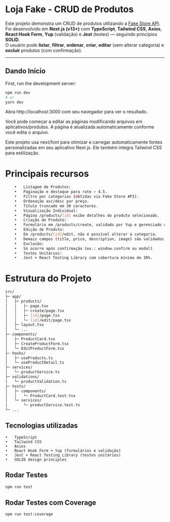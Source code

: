 # Loja Fake - CRUD de Produtos

Este projeto demonstra um CRUD de produtos utilizando a [Fake Store API](https://fakestoreapi.com).  
Foi desenvolvido em **Next.js (v13+)** com **TypeScript**, **Tailwind CSS**, **Axios**, **React Hook Form**, **Yup** (validação) e **Jest** (testes) — seguindo princípios **SOLID**.  
O usuário pode **listar**, **filtrar**, **ordenar**, **criar**, **editar** (sem alterar categoria) e **excluir** produtos (com confirmação).

---

## Dando Início

First, run the development server:

```bash
npm run dev
# or
yarn dev
```

Abra http://localhost:3000 com seu navegador para ver o resultado.

Você pode começar a editar as páginas modificando arquivos em aplicativos/produtos. A página é atualizada automaticamente conforme você edita o arquivo.

Este projeto usa next/font para otimizar e carregar automaticamente fontes personalizadas em seu aplicativo Next.js. Ele também integra Tailwind CSS para estilização.

# Principais recursos

```bash
	•	Listagem de Produtos:
	•	Paginação e destaque para rate > 4.5.
	•	Filtro por categorias (obtidas via Fake Store API).
	•	Ordenação asc/desc por preço.
	•	Título truncado em 30 caracteres.
	•	Visualização Individual:
	•	Página /products/[id] exibe detalhes do produto selecionado.
	•	Criação de Produto:
	•	Formulário em /products/create, validado por Yup e gerenciado com React Hook Form.
	•	Edição de Produto:
	•	Em /products/[id]/edit, não é possível alterar a categoria.
	•	Demais campos (title, price, description, image) são validados.
	•	Exclusão:
	•	Só ocorre após confirmação (ex.: window.confirm ou modal).
	•	Testes Unitários:
	•	Jest + React Testing Library com cobertura mínima de 30%.
```

# Estrutura do Projeto

```bash
src/
├─ app/
│   ├─ products/
│   │   ├─ page.tsx
│   │   ├─ create/page.tsx
│   │   ├─ [id]/page.tsx
│   │   └─ [id]/edit/page.tsx
│   ├─ layout.tsx
│   └─ ...
├─ components/
│   ├─ ProductCard.tsx
│   ├─ CreateProductForm.tsx
│   └─ EditProductForm.tsx
├─ hooks/
│   ├─ useProducts.ts
│   └─ useProductDetail.ts
├─ services/
│   └─ productService.ts
├─ validations/
│   └─ productValidation.ts
├─ tests/
│   ├─ components/
│   │   └─ ProductCard.test.tsx
│   └─ services/
│       └─ productService.test.ts
└─ ...

```

## Tecnologias utilizadas

    •	TypeScript
    •	Tailwind CSS
    •	Axios
    •	React Hook Form + Yup (formulários e validação)
    •	Jest + React Testing Library (testes unitários)
    •	SOLID design principles

## Rodar Testes

```bash
npm run test
```

## Rodar Testes com Coverage

```bash
npm run test:coverage
```
